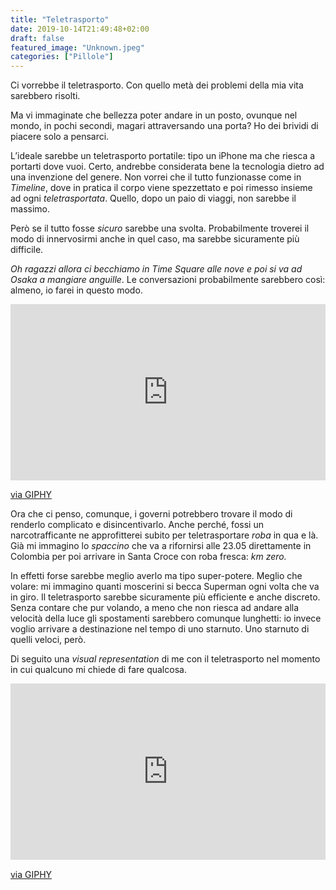 ```yaml
---
title: "Teletrasporto"
date: 2019-10-14T21:49:48+02:00
draft: false
featured_image: "Unknown.jpeg"
categories: ["Pillole"]
---
```


Ci vorrebbe il teletrasporto. Con quello metà dei problemi della mia vita sarebbero risolti. 

Ma vi immaginate che bellezza poter andare in un posto, ovunque nel mondo, in pochi secondi, magari attraversando una porta? Ho dei brividi di piacere solo a pensarci. 


L’ideale sarebbe un teletrasporto portatile: tipo un iPhone ma che riesca a portarti dove vuoi. Certo, andrebbe considerata bene la tecnologia dietro ad una invenzione del genere. Non vorrei che il tutto funzionasse come in *Timeline*, dove in pratica il corpo viene spezzettato e poi rimesso insieme ad ogni *teletrasportata*. Quello, dopo un paio di viaggi, non sarebbe il massimo. 

Però se il tutto fosse *sicuro* sarebbe una svolta. Probabilmente troverei il modo di innervosirmi anche in quel caso, ma sarebbe sicuramente più difficile. 

*Oh ragazzi allora ci becchiamo in Time Square alle nove e poi si va ad Osaka a mangiare anguille*. Le conversazioni probabilmente sarebbero così: almeno, io farei in questo modo. 
<div style="width:100%;height:0;padding-bottom:56%;position:relative;"><iframe src="https://giphy.com/embed/xUKxvBC83dlingRIhs" width="100%" height="100%" style="position:absolute" frameBorder="0" class="giphy-embed" allowFullScreen></iframe></div><p><a href="https://giphy.com/gifs/studiocapon-3d-vr-xUKxvBC83dlingRIhs">via GIPHY</a></p>

Ora che ci penso, comunque, i governi potrebbero trovare il modo di renderlo complicato e disincentivarlo. Anche perché, fossi un narcotrafficante ne approfitterei subito per teletrasportare *roba* in qua e là. Già mi immagino lo *spaccino* che va a rifornirsi alle 23.05 direttamente in Colombia per poi arrivare in Santa Croce con roba fresca: *km zero.*

In effetti forse sarebbe meglio averlo ma tipo super-potere. Meglio che volare: mi immagino quanti moscerini si becca Superman ogni volta che va in giro. Il teletrasporto sarebbe sicuramente più efficiente e anche discreto. Senza contare che pur volando, a meno che non riesca ad andare alla velocità della luce gli spostamenti sarebbero comunque lunghetti: io invece voglio arrivare a destinazione nel tempo di uno starnuto. 
Uno starnuto di quelli veloci, però. 

Di seguito una *visual representation* di me con il teletrasporto nel momento in cui qualcuno mi chiede di fare qualcosa. 

<div style="width:100%;height:0;padding-bottom:56%;position:relative;"><iframe src="https://giphy.com/embed/l2SpWj9gta1lvzllu" width="100%" height="100%" style="position:absolute" frameBorder="0" class="giphy-embed" allowFullScreen></iframe></div><p><a href="https://giphy.com/gifs/southparkgifs-l2SpWj9gta1lvzllu">via GIPHY</a></p>


